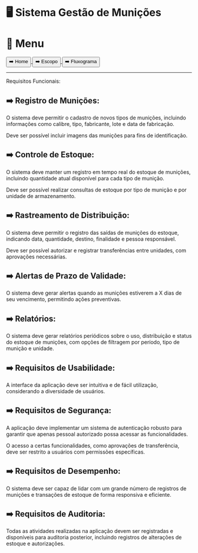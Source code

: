 # 🖥️ Sistema Gestão de Munições

# 📕 Menu
<a href="../../Readme.md">
    <button>➡️ Home</button>
</a>
<a href="./escopo.md">
    <button>➡️ Escopo</button>
</a>
<a href="./fluxograma.md">
    <button>➡️ Fluxograma</button>
</a>
<hr

# Requisitos Funcionais:

## ➡️ Registro de Munições:

O sistema deve permitir o cadastro de novos tipos de munições, incluindo informações como calibre, tipo, fabricante, lote e data de fabricação.

Deve ser possível incluir imagens das munições para fins de identificação.

## ➡️ Controle de Estoque:

O sistema deve manter um registro em tempo real do estoque de munições, incluindo quantidade atual disponível para cada tipo de munição.

Deve ser possível realizar consultas de estoque por tipo de munição e por unidade de armazenamento.

## ➡️ Rastreamento de Distribuição:

O sistema deve permitir o registro das saídas de munições do estoque, indicando data, quantidade, destino, finalidade e pessoa responsável.

Deve ser possível autorizar e registrar transferências entre unidades, com aprovações necessárias.

## ➡️ Alertas de Prazo de Validade:

O sistema deve gerar alertas quando as munições estiverem a X dias de seu vencimento, permitindo ações preventivas.

## ➡️ Relatórios:

O sistema deve gerar relatórios periódicos sobre o uso, distribuição e status do estoque de munições, com opções de filtragem por período, tipo de munição e unidade.

## ➡️ Requisitos de Usabilidade:

A interface da aplicação deve ser intuitiva e de fácil utilização, considerando a diversidade de usuários.

## ➡️ Requisitos de Segurança:

A aplicação deve implementar um sistema de autenticação robusto para garantir que apenas pessoal autorizado possa acessar as funcionalidades.

O acesso a certas funcionalidades, como aprovações de transferência, deve ser restrito a usuários com permissões específicas.

## ➡️ Requisitos de Desempenho:

O sistema deve ser capaz de lidar com um grande número de registros de munições e transações de estoque de forma responsiva e eficiente.

## ➡️ Requisitos de Auditoria:

Todas as atividades realizadas na aplicação devem ser registradas e disponíveis para auditoria posterior, incluindo registros de alterações de estoque e autorizações.